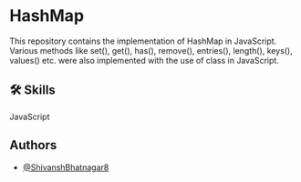 # HashMap

This repository contains the implementation of HashMap in JavaScript. Various methods like set(), get(),
has(), remove(), entries(), length(), keys(), values() etc. were also implemented with the use of class in JavaScript.

## 🛠 Skills

JavaScript

## Authors

- [@ShivanshBhatnagar8](https://github.com/ShivanshBhatnagar8)
